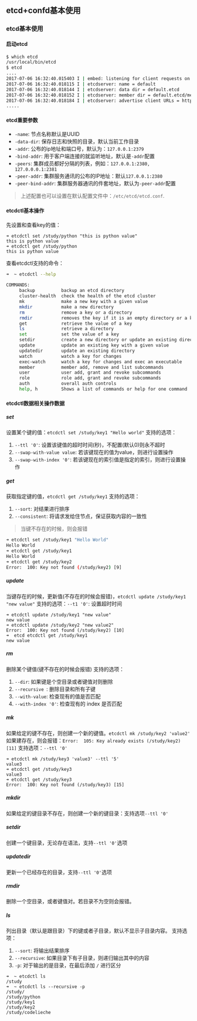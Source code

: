 ## etcd+confd基本使用

### etcd基本使用

#### 启动etcd

```bash
$ which etcd
/usr/local/bin/etcd
$ etcd
....
2017-07-06 16:32:40.015403 I | embed: listening for client requests on localhost:2379
2017-07-06 16:32:40.018115 I | etcdserver: name = default
2017-07-06 16:32:40.018144 I | etcdserver: data dir = default.etcd
2017-07-06 16:32:40.018152 I | etcdserver: member dir = default.etcd/member
2017-07-06 16:32:40.018184 I | etcdserver: advertise client URLs = http://localhost:2379
.....
```

#### etcd重要参数
- `-name`: 节点名称默认是UUID
- `-data-dir`: 保存日志和快照的目录，默认当前工作目录
- `-addr`: 公布的ip地址和端口号，默认为：`127.0.0.1:2379`
- `-bind-addr`: 用于客户端连接的就监听地址，默认是`-addr`配置
- `-peers`: 集群成员都好分隔的列表，例如：`127.0.0.1:2380, 127.0.0.0.1:2381`
- `-peer-addr`: 集群服务通讯的公布的IP地址：默认`127.0.0.1:2380`
- `-peer-bind-addr`: 集群服务器通讯的件套地址，默认为`-peer-addr`配置

> 上述配置也可以设置在默认配置文件中：`/etc/etcd/etcd.conf`.

#### etcdctl基本操作
先设置和查看key的值：
```
➜ etcdctl set /study/python "this is python value"
this is python value
➜ etcdctl get /study/python                    
this is python value
```

查看etcdctl支持的命令：

```bash
➜  ~ etcdctl --help
 
COMMANDS:
     backup          backup an etcd directory
     cluster-health  check the health of the etcd cluster
     mk              make a new key with a given value
     mkdir           make a new directory
     rm              remove a key or a directory
     rmdir           removes the key if it is an empty directory or a key-value pair
     get             retrieve the value of a key
     ls              retrieve a directory
     set             set the value of a key
     setdir          create a new directory or update an existing directory TTL
     update          update an existing key with a given value
     updatedir       update an existing directory
     watch           watch a key for changes
     exec-watch      watch a key for changes and exec an executable
     member          member add, remove and list subcommands
     user            user add, grant and revoke subcommands
     role            role add, grant and revoke subcommands
     auth            overall auth controls
     help, h         Shows a list of commands or help for one command
```

#### etcdctl数据相关操作数据
##### set
设置某个键的值：`etcdctl set /study/key1 "Hello world"`
支持的选项：
1. `--ttl '0'`: 设置该键值的超时时间(秒)，不配置(默认0)则永不超时
2. `--swap-with-value value`: 若该键现在的值为value，则进行设置操作
3. `--swap-with-index '0'`: 若该键现在的索引值是指定的索引，则进行设置操作
     
##### get
获取指定键的值，`etcdctl get /study/key1`
支持的选项：
1. `--sort`: 对结果进行排序
2. `--consistent`: 将请求发给住节点，保证获取内容的一致性
     
> 当键不存在的时候，则会报错
     
```bash
➜ etcdctl set /study/key1 "Hello World"
Hello World
➜ etcdctl get /study/key1              
Hello World
➜ etcdctl get /study/key2
Error:  100: Key not found (/study/key2) [9]
```

##### update
当键存在的时候，更新值(不存在的时候会报错)，`etcdctl update /study/key1 "new value"`
支持的选项：`--t1 '0'`: 设置超时时间

```
➜ etcdctl update /study/key1 "new value"
new value
➜ etcdctl update /study/key2 "new value2"
Error:  100: Key not found (/study/key2) [10]
➜  etcd etcdctl get /study/key1           
new value
```

##### rm
删除某个键值(键不存在的时候会报错)
支持的选项：
1. `--dir`: 如果键是个空目录或者键值对则删除
2. `--recursive `: 删除目录和所有子键
3. `--with-value`: 检查现有的值是否匹配
4. `--with-index '0'`: 检查现有的 index 是否匹配

##### mk
如果给定的键不存在，则创建一个新的键值。`etcdctl mk /study/key2 'value2'`
如果建存在，则会报错：`Error:  105: Key already exists (/study/key2) [11]`
支持选项：`--ttl '0'`

```
➜ etcdctl mk /study/key3 'value3' --ttl '5' 
value3
➜ etcdctl get /study/key3                  
value3
➜ etcdctl get /study/key3                  
Error:  100: Key not found (/study/key3) [15]
```

##### mkdir
如果给定的键目录不存在，则创建一个新的键目录：支持选项`--ttl '0'`

##### setdir
创建一个键目录，无论存在语法，支持`--ttl '0'`选项

##### updatedir
更新一个已经存在的目录，支持`--ttl '0'`选项

##### rmdir
删除一个空目录，或者键值对。若目录不为空则会报错。

##### ls
列出目录（默认是跟目录）下的键或者子目录，默认不显示子目录内容。
支持选项：
1. `--sort`: 将输出结果排序
2. `--recursive`: 如果目录下有子目录，则递归输出其中的内容
3. `-p`: 对于输出的是目录，在最后添加 `/` 进行区分

```
➜  ~ etcdctl ls
/study
➜  ~ etcdctl ls --recursive -p
/study/
/study/python
/study/key1
/study/key2
/study/codelieche
```

